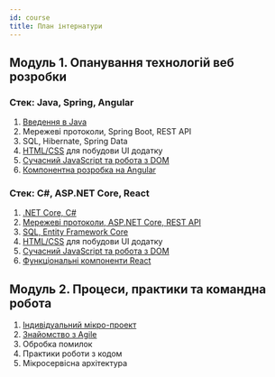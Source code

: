 ```yaml
---
id: course
title: План інтернатури
---
```


## Модуль 1. Опанування технологій веб розробки

### Стек: Java, Spring, Angular

1. [Введення в Java](java/README.md)
2. Мережеві протоколи, Spring Boot, REST API
3. SQL, Hibernate, Spring Data
4. [HTML/CSS](html-css/README.md) для побудови UI додатку
5. [Сучасний JavaScript та робота з DOM](javascript/README.md)
6. [Компонентна розробка на Angular](angular/README.md)

### Стек: C#, ASP.NET Core, React

1. [.NET Core, C#](csharp/README.md)
2. [Мережеві протоколи, ASP.NET Core, REST API](aspnet-core/README.md)
3. [SQL, Entity Framework Core](ef-core/README.md)
4. [HTML/CSS](html-css/README.md) для побудови UI додатку
5. [Сучасний JavaScript та робота з DOM](javascript/README.md)
6. [Функціональні компоненти React](react/README.md)

## Модуль 2. Процеси, практики та командна робота

1. [Індивідуальний мікро-проект](micro-project/README.md)
2. [Знайомство з Agile](agile/README.md)
3. Обробка помилок
4. Практики роботи з кодом
5. Мікросервісна архітектура
